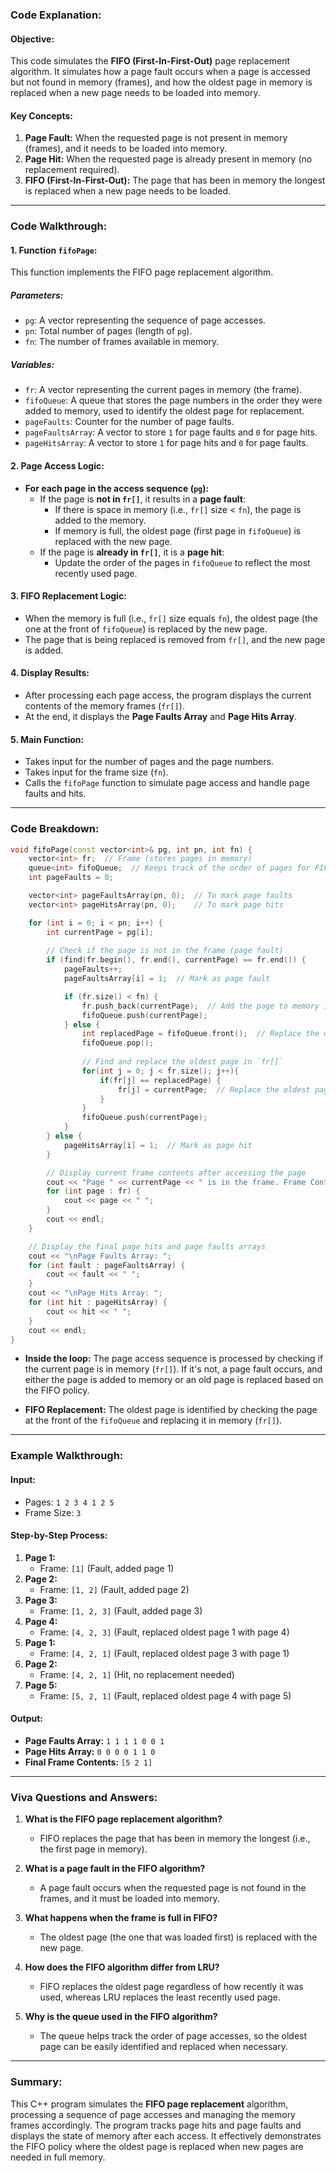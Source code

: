 ### **Code Explanation:**

#### **Objective:**
This code simulates the **FIFO (First-In-First-Out)** page replacement algorithm. It simulates how a page fault occurs when a page is accessed but not found in memory (frames), and how the oldest page in memory is replaced when a new page needs to be loaded into memory.

#### **Key Concepts:**
1. **Page Fault:** When the requested page is not present in memory (frames), and it needs to be loaded into memory.
2. **Page Hit:** When the requested page is already present in memory (no replacement required).
3. **FIFO (First-In-First-Out):** The page that has been in memory the longest is replaced when a new page needs to be loaded.

---

### **Code Walkthrough:**

#### 1. **Function `fifoPage`**:
This function implements the FIFO page replacement algorithm.

##### **Parameters:**
- `pg`: A vector representing the sequence of page accesses.
- `pn`: Total number of pages (length of `pg`).
- `fn`: The number of frames available in memory.

##### **Variables:**
- `fr`: A vector representing the current pages in memory (the frame).
- `fifoQueue`: A queue that stores the page numbers in the order they were added to memory, used to identify the oldest page for replacement.
- `pageFaults`: Counter for the number of page faults.
- `pageFaultsArray`: A vector to store `1` for page faults and `0` for page hits.
- `pageHitsArray`: A vector to store `1` for page hits and `0` for page faults.

#### 2. **Page Access Logic:**
- **For each page in the access sequence (`pg`):**
  - If the page is **not in `fr[]`**, it results in a **page fault**:
    - If there is space in memory (i.e., `fr[]` size < `fn`), the page is added to the memory.
    - If memory is full, the oldest page (first page in `fifoQueue`) is replaced with the new page.
  - If the page is **already in `fr[]`**, it is a **page hit**:
    - Update the order of the pages in `fifoQueue` to reflect the most recently used page.

#### 3. **FIFO Replacement Logic:**
- When the memory is full (i.e., `fr[]` size equals `fn`), the oldest page (the one at the front of `fifoQueue`) is replaced by the new page.
- The page that is being replaced is removed from `fr[]`, and the new page is added.

#### 4. **Display Results:**
- After processing each page access, the program displays the current contents of the memory frames (`fr[]`).
- At the end, it displays the **Page Faults Array** and **Page Hits Array**.

#### 5. **Main Function:**
- Takes input for the number of pages and the page numbers.
- Takes input for the frame size (`fn`).
- Calls the `fifoPage` function to simulate page access and handle page faults and hits.

---

### **Code Breakdown:**

```cpp
void fifoPage(const vector<int>& pg, int pn, int fn) {
    vector<int> fr;  // Frame (stores pages in memory)
    queue<int> fifoQueue;  // Keeps track of the order of pages for FIFO replacement
    int pageFaults = 0;

    vector<int> pageFaultsArray(pn, 0);  // To mark page faults
    vector<int> pageHitsArray(pn, 0);    // To mark page hits

    for (int i = 0; i < pn; i++) {
        int currentPage = pg[i];
        
        // Check if the page is not in the frame (page fault)
        if (find(fr.begin(), fr.end(), currentPage) == fr.end()) {
            pageFaults++;
            pageFaultsArray[i] = 1;  // Mark as page fault

            if (fr.size() < fn) {
                fr.push_back(currentPage);  // Add the page to memory if space is available
                fifoQueue.push(currentPage);
            } else {
                int replacedPage = fifoQueue.front();  // Replace the oldest page
                fifoQueue.pop();
                
                // Find and replace the oldest page in `fr[]`
                for(int j = 0; j < fr.size(); j++){
                    if(fr[j] == replacedPage) {
                        fr[j] = currentPage;  // Replace the oldest page
                    }
                }
                fifoQueue.push(currentPage);
            }
        } else {
            pageHitsArray[i] = 1;  // Mark as page hit
        }

        // Display current frame contents after accessing the page
        cout << "Page " << currentPage << " is in the frame. Frame Contents: ";
        for (int page : fr) {
            cout << page << " ";
        }
        cout << endl;
    }

    // Display the final page hits and page faults arrays
    cout << "\nPage Faults Array: ";
    for (int fault : pageFaultsArray) {
        cout << fault << " ";
    }
    cout << "\nPage Hits Array: ";
    for (int hit : pageHitsArray) {
        cout << hit << " ";
    }
    cout << endl;
}
```

- **Inside the loop:** The page access sequence is processed by checking if the current page is in memory (`fr[]`). If it's not, a page fault occurs, and either the page is added to memory or an old page is replaced based on the FIFO policy.
  
- **FIFO Replacement:** The oldest page is identified by checking the page at the front of the `fifoQueue` and replacing it in memory (`fr[]`).

---

### **Example Walkthrough:**

#### **Input:**
- Pages: `1 2 3 4 1 2 5`
- Frame Size: `3`

#### **Step-by-Step Process:**

1. **Page 1:**  
   - Frame: `[1]` (Fault, added page 1)
2. **Page 2:**  
   - Frame: `[1, 2]` (Fault, added page 2)
3. **Page 3:**  
   - Frame: `[1, 2, 3]` (Fault, added page 3)
4. **Page 4:**  
   - Frame: `[4, 2, 3]` (Fault, replaced oldest page 1 with page 4)
5. **Page 1:**  
   - Frame: `[4, 2, 1]` (Fault, replaced oldest page 3 with page 1)
6. **Page 2:**  
   - Frame: `[4, 2, 1]` (Hit, no replacement needed)
7. **Page 5:**  
   - Frame: `[5, 2, 1]` (Fault, replaced oldest page 4 with page 5)

#### **Output:**
- **Page Faults Array:** `1 1 1 1 0 0 1`
- **Page Hits Array:** `0 0 0 0 1 1 0`
- **Final Frame Contents:** `[5 2 1]`

---

### **Viva Questions and Answers:**

1. **What is the FIFO page replacement algorithm?**
   - FIFO replaces the page that has been in memory the longest (i.e., the first page in memory).

2. **What is a page fault in the FIFO algorithm?**
   - A page fault occurs when the requested page is not found in the frames, and it must be loaded into memory.

3. **What happens when the frame is full in FIFO?**
   - The oldest page (the one that was loaded first) is replaced with the new page.

4. **How does the FIFO algorithm differ from LRU?**
   - FIFO replaces the oldest page regardless of how recently it was used, whereas LRU replaces the least recently used page.

5. **Why is the queue used in the FIFO algorithm?**
   - The queue helps track the order of page accesses, so the oldest page can be easily identified and replaced when necessary.

---

### **Summary:**
This C++ program simulates the **FIFO page replacement** algorithm, processing a sequence of page accesses and managing the memory frames accordingly. The program tracks page hits and page faults and displays the state of memory after each access. It effectively demonstrates the FIFO policy where the oldest page is replaced when new pages are needed in full memory.

